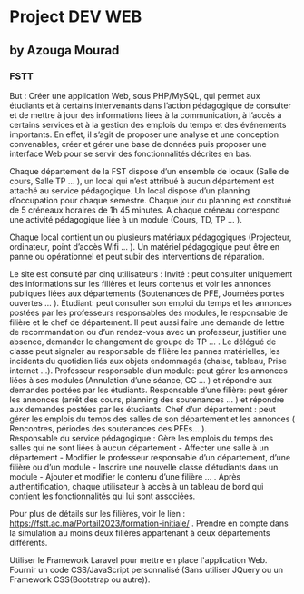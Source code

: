 # Project DEV WEB
## by Azouga Mourad
### FSTT

But : Créer une application Web, sous PHP/MySQL, qui permet aux étudiants et à certains intervenants dans l’action pédagogique de consulter et de mettre à jour des informations liées à la communication, à l’accès à certains services et à la gestion des emplois du temps et des événements importants.  En effet, il s’agit de proposer une analyse et une conception convenables, créer et gérer une base de données puis proposer une interface Web pour se servir des fonctionnalités décrites en bas. 

Chaque département de la FST dispose d’un ensemble de locaux (Salle de cours, Salle TP … ), un local qui n’est attribué à aucun département est attaché  au service pédagogique. Un local dispose d’un planning d’occupation pour chaque semestre. Chaque jour du planning est constitué de 5 créneaux horaires de 1h 45 minutes. A chaque créneau correspond une  activité pédagogique liée à un module (Cours, TD, TP … ). 

Chaque local  contient un ou plusieurs matériaux pédagogiques (Projecteur, ordinateur, point d’accès Wifi … ). Un matériel pédagogique peut être en panne ou opérationnel et peut subir des interventions de réparation.

Le site est consulté par cinq utilisateurs :
Invité : peut consulter uniquement des informations sur les filières et leurs contenus et voir les annonces publiques liées aux départements (Soutenances de PFE, Journées portes ouvertes … ). 
Étudiant: peut consulter son emploi du temps et les annonces postées par les professeurs responsables des modules, le responsable de filière et le chef de département. Il peut aussi faire une demande de lettre de recommandation ou d’un rendez-vous avec un professeur, justifier une absence, demander le changement de groupe de TP … . Le délégué de classe peut signaler au responsable de filière les pannes matérielles, les incidents du quotidien liés aux objets endommagés (chaise, tableau, Prise internet …).
Professeur responsable d’un module: peut gérer les annonces liées à ses modules (Annulation d’une séance, CC …  ) et répondre aux demandes postées par les étudiants. 
Responsable d’une filière: peut gérer les annonces (arrêt des cours, planning des soutenances … ) et répondre aux demandes postées par les étudiants.
Chef d’un département : peut gérer les emplois  du temps des salles de son département et les annonces ( Rencontres, périodes des soutenances des PFEs… ).  
Responsable du service pédagogique : Gère les emplois du temps des salles qui ne sont liées à aucun département - Affecter une salle à un département - Modifier le professeur responsable d’un département, d’une filière ou d’un module  - Inscrire une nouvelle classe d’étudiants dans un module - Ajouter et modifier le contenu d’une filière … . 
Après authentification, chaque utilisateur à accès à un tableau de bord qui contient les fonctionnalités qui lui sont associées. 

Pour plus de détails sur les filières, voir le lien : https://fstt.ac.ma/Portail2023/formation-initiale/ . Prendre en compte dans la simulation au moins deux filières appartenant à deux départements différents. 

Utiliser le Framework Laravel pour mettre en place l'application Web. Fournir un code CSS/JavaScript personnalisé (Sans utiliser JQuery ou un Framework CSS(Bootstrap ou autre)).
